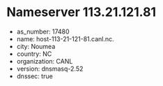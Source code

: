# Nameserver 113.21.121.81

* as_number: 17480
* name: host-113-21-121-81.canl.nc.
* city: Noumea
* country: NC
* organization: CANL
* version: dnsmasq-2.52
* dnssec: true
